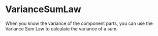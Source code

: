 # VarianceSumLaw
When you know the variance of the component parts, you can use the Variance Sum Law to calculate the variance of a sum.
